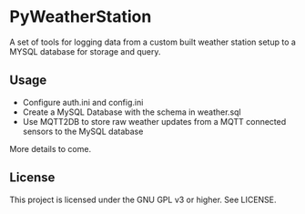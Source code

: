 # PyWeatherStation

A set of tools for logging data from a custom built weather station setup to a
MYSQL database for storage and query.

## Usage

* Configure auth.ini and config.ini
* Create a MySQL Database with the schema in weather.sql
* Use MQTT2DB to store raw weather updates from a MQTT connected sensors to the
MySQL database

More details to come.

## License

This project is licensed under the GNU GPL v3 or higher. See LICENSE.
